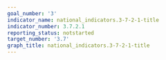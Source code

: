 ```yaml
---
goal_number: '3'
indicator_name: national_indicators.3-7-2-1-title
indicator_number: 3.7.2.1
reporting_status: notstarted
target_number: '3.7'
graph_title: national_indicators.3-7-2-1-title
---
```

